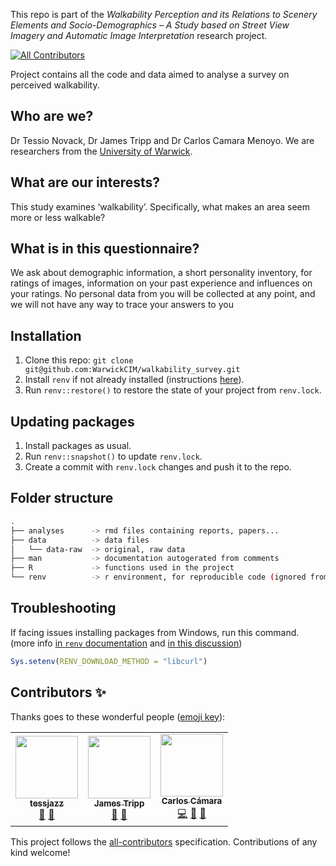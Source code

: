 This repo is part of the _Walkability Perception and its Relations to Scenery Elements and Socio-Demographics  – A Study based on Street View Imagery and Automatic Image Interpretation_ research project.
<!-- ALL-CONTRIBUTORS-BADGE:START - Do not remove or modify this section -->
[![All Contributors](https://img.shields.io/badge/all_contributors-3-orange.svg?style=flat-square)](#contributors-)
<!-- ALL-CONTRIBUTORS-BADGE:END -->

Project contains  all the code and data aimed to analyse a survey on perceived walkability.

## Who are we? 

Dr Tessio Novack, Dr James Tripp and Dr Carlos Camara Menoyo. We are researchers from the 
[University of Warwick](https://warwick.ac.uk). 
 
## What are our interests? 

This study examines ‘walkability’. Specifically, what makes an area seem more or less walkable? 
 
## What is in this questionnaire? 
We ask about demographic information, a short personality inventory, for ratings of images, 
information on your past experience and influences on your ratings. No personal data from you will 
be collected at any point, and we will not have any way to trace your answers to you


## Installation

1. Clone this repo: `git clone git@github.com:WarwickCIM/walkability_survey.git`
2. Install `renv` if not already installed (instructions [here](https://rstudio.github.io/renv/index.html)).
2. Run `renv::restore()` to restore the state of your project from `renv.lock`.

## Updating packages

1. Install packages as usual.
2. Run `renv::snapshot()` to update `renv.lock`.
3. Create a commit with `renv.lock` changes and push it to the repo.

## Folder structure

``` bash
.
├── analyses      -> rmd files containing reports, papers...
├── data          -> data files
│   └── data-raw  -> original, raw data
├── man           -> documentation autogerated from comments
├── R             -> functions used in the project
└── renv          -> r environment, for reproducible code (ignored from repo)
```

## Troubleshooting

If facing issues installing packages from Windows, run this command. (more info [in `renv` documentation](https://rstudio.github.io/renv/articles/renv.html#downloads-1) and [in this discussion](https://community.rstudio.com/t/cant-install-packages-with-renv/96696/6))

```R
Sys.setenv(RENV_DOWNLOAD_METHOD = "libcurl")
```

## Contributors ✨

Thanks goes to these wonderful people ([emoji key](https://allcontributors.org/docs/en/emoji-key)):

<!-- ALL-CONTRIBUTORS-LIST:START - Do not remove or modify this section -->
<!-- prettier-ignore-start -->
<!-- markdownlint-disable -->
<table>
  <tr>
    <td align="center"><a href="https://github.com/tessjazz"><img src="https://avatars.githubusercontent.com/u/9252672?v=4?s=100" width="100px;" alt=""/><br /><sub><b>tessjazz</b></sub></a><br /><a href="#ideas-tessjazz" title="Ideas, Planning, & Feedback">🤔</a> <a href="#userTesting-tessjazz" title="User Testing">📓</a></td>
    <td align="center"><a href="https://warwick.ac.uk/fac/arts/research/digitalhumanities/team/"><img src="https://avatars.githubusercontent.com/u/5781056?v=4?s=100" width="100px;" alt=""/><br /><sub><b>James Tripp</b></sub></a><br /><a href="#ideas-jamestripp" title="Ideas, Planning, & Feedback">🤔</a> <a href="#userTesting-jamestripp" title="User Testing">📓</a></td>
    <td align="center"><a href="http://carloscamara.es"><img src="https://avatars.githubusercontent.com/u/706549?v=4?s=100" width="100px;" alt=""/><br /><sub><b>Carlos Cámara</b></sub></a><br /><a href="https://github.com/WarwickCIM/walkability_survey/commits?author=ccamara" title="Code">💻</a> <a href="#ideas-ccamara" title="Ideas, Planning, & Feedback">🤔</a> <a href="#userTesting-ccamara" title="User Testing">📓</a></td>
  </tr>
</table>

<!-- markdownlint-restore -->
<!-- prettier-ignore-end -->

<!-- ALL-CONTRIBUTORS-LIST:END -->

This project follows the [all-contributors](https://github.com/all-contributors/all-contributors) specification. Contributions of any kind welcome!
